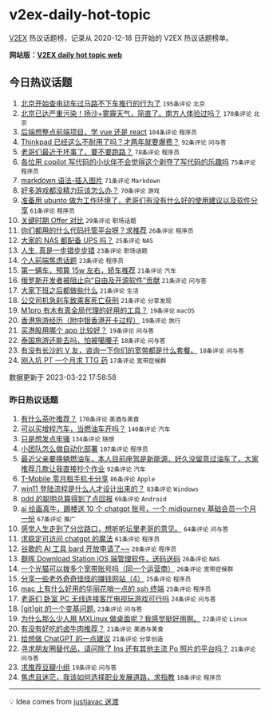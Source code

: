 # v2ex-daily-hot-topic

[V2EX](https://www.v2ex.com/) 热议话题榜，记录从 2020-12-18 日开始的 V2EX 热议话题榜单。

**网站版：[V2EX daily hot topic web](https://boojack.github.io/v2ex-daily-hot-topic-web/)**

## 今日热议话题

<!-- TODAY BEGIN -->

1. [北京开始查电动车过马路不下车推行的行为了](https://www.v2ex.com/t/926079) `195条评论` `北京`
1. [北京已达严重污染！扬沙+雾霾天气，简直了。南方人体验过吗？](https://www.v2ex.com/t/926060) `170条评论` `北京`
1. [后端想整点前端项目，学 vue 还是 react](https://www.v2ex.com/t/926133) `104条评论` `程序员`
1. [Thinkpad 已经这么不耐用了吗？才两年就要爆费？](https://www.v2ex.com/t/926050) `92条评论` `问与答`
1. [老哥们最近干坏事了，要不要跑路？](https://www.v2ex.com/t/926082) `78条评论` `程序员`
1. [各位用 copilot 写代码的小伙伴不会觉得这个剥夺了写代码的乐趣吗](https://www.v2ex.com/t/926065) `75条评论` `程序员`
1. [markdown 语法-插入图片](https://www.v2ex.com/t/926148) `71条评论` `Markdown`
1. [好多游戏都没精力玩该怎么办？](https://www.v2ex.com/t/926066) `70条评论` `游戏`
1. [准备用 ubunto 做为工作环境了，老哥们有没有什么好的使用建议以及软件分享](https://www.v2ex.com/t/926120) `61条评论` `程序员`
1. [关键时期 Offer 对比](https://www.v2ex.com/t/926067) `29条评论` `职场话题`
1. [你们都用的什么代码托管平台呀？求推荐](https://www.v2ex.com/t/926099) `26条评论` `程序员`
1. [大家的 NAS 都配备 UPS 吗？](https://www.v2ex.com/t/926210) `25条评论` `NAS`
1. [人生, 真是一步错步步错](https://www.v2ex.com/t/926302) `23条评论` `职场话题`
1. [个人前端焦虑话题](https://www.v2ex.com/t/926076) `23条评论` `程序员`
1. [第一辆车，预算 15w 左右，轿车推荐](https://www.v2ex.com/t/926179) `21条评论` `汽车`
1. [俄罗斯开发者被阻止向“自由及开源软件”贡献](https://www.v2ex.com/t/926155) `21条评论` `问与答`
1. [大家下班之后都做些什么](https://www.v2ex.com/t/926110) `21条评论` `生活`
1. [公交司机急刹车致乘客死亡获刑](https://www.v2ex.com/t/926108) `21条评论` `分享发现`
1. [M1pro 有木有真全局代理的好用的工具？](https://www.v2ex.com/t/926242) `19条评论` `macOS`
1. [香港旅游经历（附中银香港开卡过程）](https://www.v2ex.com/t/926156) `19条评论` `旅行`
1. [买港股用哪个 app 比较好？](https://www.v2ex.com/t/926054) `19条评论` `问与答`
1. [泰国旅游还能去吗，怕被噶腰子](https://www.v2ex.com/t/926245) `18条评论` `问与答`
1. [有没有长沙的 V 友，咨询一下你们的宽带都是什么套餐。](https://www.v2ex.com/t/926083) `18条评论` `问与答`
1. [刚入坑 PT 一个月求 TTG 药](https://www.v2ex.com/t/926157) `17条评论` `宽带症候群`

数据更新于 2023-03-22 17:58:58

<!-- TODAY END -->

### 昨日热议话题

<!-- YESTERDAY BEGIN -->

1. [有什么茶叶推荐？](https://www.v2ex.com/t/925732) `170条评论` `美酒与美食`
1. [可以买增程汽车，当燃油车开吗？](https://www.v2ex.com/t/925761) `140条评论` `汽车`
1. [只是想发点牢骚](https://www.v2ex.com/t/925826) `134条评论` `随想`
1. [小团队怎么做自动化部署](https://www.v2ex.com/t/925752) `107条评论` `程序员`
1. [最近父亲要换辆燃油车，本人目前座驾是新能源，好久没留意过油车了，大家推荐几款让我直接抄个作业](https://www.v2ex.com/t/925736) `92条评论` `汽车`
1. [T-Mobile 零月租手机卡分享](https://www.v2ex.com/t/925836) `86条评论` `Apple`
1. [win11 登陆流程是什么人才设计出来的？](https://www.v2ex.com/t/925798) `83条评论` `Windows`
1. [pdd 的聪明总算得到了点回报](https://www.v2ex.com/t/925860) `69条评论` `Android`
1. [ai 绘画真牛，踢楼送 10 个 chatgpt 账号，一个 midjourney 基础会员一个月一份](https://www.v2ex.com/t/925850) `67条评论` `推广`
1. [感觉人生走到了分岔路口，想听听坛里老哥的意见。](https://www.v2ex.com/t/925731) `64条评论` `问与答`
1. [求稳定可访问 chatgpt 的魔法](https://www.v2ex.com/t/925757) `61条评论` `程序员`
1. [谷歌的 AI 工具 bard 开放申请了~~](https://www.v2ex.com/t/926020) `28条评论` `程序员`
1. [群晖 Download Station iOS 端管理软件，送码送码](https://www.v2ex.com/t/926004) `26条评论` `NAS`
1. [一个光猫可以拨多个宽带账号吗（同一个运营商）](https://www.v2ex.com/t/925896) `26条评论` `宽带症候群`
1. [分享一些老外奇奇怪怪的赚钱网站（4）](https://www.v2ex.com/t/925730) `25条评论` `程序员`
1. [mac 上有什么好用的华丽花哨一点的 ssh 终端](https://www.v2ex.com/t/925729) `25条评论` `程序员`
1. [老哥们 卧室 PC 无线连接客厅电视玩游戏可行吗](https://www.v2ex.com/t/925767) `24条评论` `问与答`
1. [[git]git 的一个变基问题.](https://www.v2ex.com/t/925933) `23条评论` `问与答`
1. [为什么那么少人用 MXLinux 做桌面呢？我感觉挺好用啊。](https://www.v2ex.com/t/925741) `22条评论` `Linux`
1. [有没有好吃的卤牛肉推荐？](https://www.v2ex.com/t/925781) `21条评论` `美酒与美食`
1. [给想做 ChatGPT 的一点建议](https://www.v2ex.com/t/925764) `21条评论` `分享创造`
1. [寻求朋友圈替代品，请问除了 Ins 还有其他主流 Po 照片的平台吗？](https://www.v2ex.com/t/925733) `21条评论` `问与答`
1. [求推荐豆瓣小组](https://www.v2ex.com/t/925773) `19条评论` `问与答`
1. [焦虑且迷茫，我该如何选择职业发展道路，求指教](https://www.v2ex.com/t/925771) `18条评论` `程序员`

<!-- YESTERDAY END -->

---

💡 Idea comes from [justjavac 迷渡](https://github.com/justjavac/)
